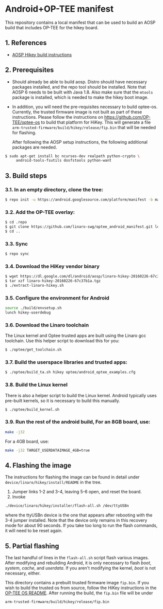 # Android+OP-TEE manifest

This repository contains a local manifest that can be used to build an
AOSP build that includes OP-TEE for the hikey board.

## 1. References

* [AOSP Hikey build instructions][1]

## 2. Prerequisites

* Should already be able to build aosp.  Distro should have necessary
  packages installed, and the repo tool should be installed.  Note
  that AOSP 6 needs to be built with Java 1.8.  Also make sure that
  the `mtools` package is installed, which is needed to make the hikey
  boot image.

* In addition, you will need the pre-requisites necessary to build
  optee-os.  Currently, the trusted firmware image is not built as
  part of these instructions.  Please follow the instructions on
  https://github.com/OP-TEE/optee-os to build that platform for HiKey.
  This will generate a file
  `arm-trusted-firmware/build/hikey/release/fip.bin` that will be
  needed for flashing.

  After following the AOSP setup instructions, the following
  additional packages are needed.

```bash
$ sudo apt-get install bc ncurses-dev realpath python-crypto \
     android-tools-fsutils dosfstools python-want
```

## 3. Build steps

### 3.1. In an empty directory, clone the tree:
```bash
$ repo init -u https://android.googlesource.com/platform/manifest -b master
```
### 3.2. Add the OP-TEE overlay:
```bash
$ cd .repo
$ git clone https://github.com/linaro-swg/optee_android_manifest.git local_manifests
$ cd ..
```
### 3.3. Sync
```bash
$ repo sync
```
### 3.4. Download the HiKey vendor binary
```bash
$ wget https://dl.google.com/dl/android/aosp/linaro-hikey-20160226-67c37b1a.tgz
$ tar xzf linaro-hikey-20160226-67c37b1a.tgz
$ ./extract-linaro-hikey.sh
```
### 3.5. Configure the environment for Android
```bash
source ./build/envsetup.sh
lunch hikey-userdebug
```

### 3.6. Download the Linaro toolchain
The Linux kernel and Optee trusted apps are built using the Linaro gcc
toolchain.  Use this helper script to download this for you:
```bash
$ ./optee/get_toolchain.sh
```

### 3.7. Build the userspace libraries and trusted apps:
```bash
$ ./optee/build_ta.sh hikey optee/android_optee_examples.cfg
```

### 3.8. Build the Linux kernel
There is also a helper script to build the Linux kernel.  Android
typically uses pre-built kernels, so it is necessary to build this
manually.
```bash
$ ./optee/build_kernel.sh
```

### 3.9. Run the rest of the android build, For an 8GB board, use:
```bash
make -j32
```
For a 4GB board, use:
```bash
make -j32 TARGET_USERDATAIMAGE_4GB=true
```

## 4. Flashing the image
The instructions for flashing the image can be found in detail under
`device/linaro/hikey/install/README` in the tree.
1. Jumper links 1-2 and 3-4, leaving 5-6 open, and reset the board.
2. Invoke
```bash
./device/linaro/hikey/installer/flash-all.sh /dev/ttyUSBn
```
where the ttyUSBn device is the one that appears after rebooting with
the 3-4 jumper installed.  Note that the device only remains in this
recovery mode for about 90 seconds.  If you take too long to run the
flash commands, it will need to be reset again.

## 5. Partial flashing
The last handful of lines in the `flash-all.sh` script flash various
images.  After modifying and rebuilding Android, it is only necessary
to flash *boot*, *system*, *cache*, and *userdata*.  If you aren't
modifying the kernel, *boot* is not necessary, either.

This directory contains a prebuilt trusted firmware image `fip.bin`.
If you wish to build the trusted os from source, follow the HiKey
instructions in the [OP-TEE OS README][2].  After running the build,
the `fip.bin` file will be under
```
arm-trusted-firmware/build/hikey/release/fip.bin
```

[1]: https://source.android.com/source/devices.html
[2]: https://github.com/OP-TEE/optee_os/blob/master/README.md
